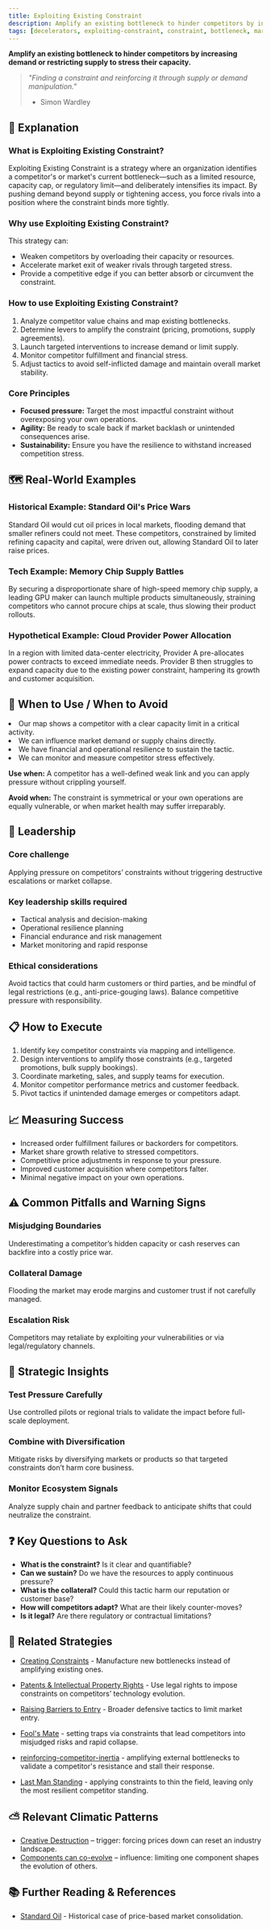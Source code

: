 ```yaml
---
title: Exploiting Existing Constraint
description: Amplify an existing bottleneck to hinder competitors by increasing demand or restricting supply to stress their capacity.
tags: [decelerators, exploiting-constraint, constraint, bottleneck, market-manipulation]
---
```


**Amplify an existing bottleneck to hinder competitors by increasing demand or restricting supply to stress their capacity.**

> *"Finding a constraint and reinforcing it through supply or demand manipulation."*
>
> - Simon Wardley

## 🤔 **Explanation**

### What is Exploiting Existing Constraint?

Exploiting Existing Constraint is a strategy where an organization identifies a competitor's or market's current bottleneck—such as a limited resource, capacity cap, or regulatory limit—and deliberately intensifies its impact. By pushing demand beyond supply or tightening access, you force rivals into a position where the constraint binds more tightly.

### Why use Exploiting Existing Constraint?

This strategy can:

- Weaken competitors by overloading their capacity or resources.
- Accelerate market exit of weaker rivals through targeted stress.
- Provide a competitive edge if you can better absorb or circumvent the constraint.

### How to use Exploiting Existing Constraint?

1. Analyze competitor value chains and map existing bottlenecks.
2. Determine levers to amplify the constraint (pricing, promotions, supply agreements).
3. Launch targeted interventions to increase demand or limit supply.
4. Monitor competitor fulfillment and financial stress.
5. Adjust tactics to avoid self-inflicted damage and maintain overall market stability.

### Core Principles

- **Focused pressure:** Target the most impactful constraint without overexposing your own operations.
- **Agility:** Be ready to scale back if market backlash or unintended consequences arise.
- **Sustainability:** Ensure you have the resilience to withstand increased competition stress.

## 🗺️ **Real-World Examples**

### Historical Example: Standard Oil's Price Wars

Standard Oil would cut oil prices in local markets, flooding demand that smaller refiners could not meet. These competitors, constrained by limited refining capacity and capital, were driven out, allowing Standard Oil to later raise prices.

### Tech Example: Memory Chip Supply Battles

By securing a disproportionate share of high-speed memory chip supply, a leading GPU maker can launch multiple products simultaneously, straining competitors who cannot procure chips at scale, thus slowing their product rollouts.

### Hypothetical Example: Cloud Provider Power Allocation

In a region with limited data-center electricity, Provider A pre-allocates power contracts to exceed immediate needs. Provider B then struggles to expand capacity due to the existing power constraint, hampering its growth and customer acquisition.

## 🚦 **When to Use / When to Avoid**

<Assessment strategyName="Exploiting Existing Constraint">
  <MapSignals>
    <li>Our map shows a competitor with a clear capacity limit in a critical activity.</li>
    <li>We can influence market demand or supply chains directly.</li>
  </MapSignals>
  <Readiness>
    <li>We have financial and operational resilience to sustain the tactic.</li>
    <li>We can monitor and measure competitor stress effectively.</li>
  </Readiness>
</Assessment>

**Use when:** A competitor has a well-defined weak link and you can apply pressure without crippling yourself.

**Avoid when:** The constraint is symmetrical or your own operations are equally vulnerable, or when market health may suffer irreparably.

## 🎯 **Leadership**

### Core challenge

Applying pressure on competitors’ constraints without triggering destructive escalations or market collapse.

### Key leadership skills required

- Tactical analysis and decision-making
- Operational resilience planning
- Financial endurance and risk management
- Market monitoring and rapid response

### Ethical considerations

Avoid tactics that could harm customers or third parties, and be mindful of legal restrictions (e.g., anti-price-gouging laws). Balance competitive pressure with responsibility.

## 📋 **How to Execute**

1. Identify key competitor constraints via mapping and intelligence.
2. Design interventions to amplify those constraints (e.g., targeted promotions, bulk supply bookings).
3. Coordinate marketing, sales, and supply teams for execution.
4. Monitor competitor performance metrics and customer feedback.
5. Pivot tactics if unintended damage emerges or competitors adapt.

## 📈 **Measuring Success**

- Increased order fulfillment failures or backorders for competitors.
- Market share growth relative to stressed competitors.
- Competitive price adjustments in response to your pressure.
- Improved customer acquisition where competitors falter.
- Minimal negative impact on your own operations.

## ⚠️ **Common Pitfalls and Warning Signs**

### Misjudging Boundaries

Underestimating a competitor’s hidden capacity or cash reserves can backfire into a costly price war.

### Collateral Damage

Flooding the market may erode margins and customer trust if not carefully managed.

### Escalation Risk

Competitors may retaliate by exploiting *your* vulnerabilities or via legal/regulatory channels.

## 🧠 **Strategic Insights**

### Test Pressure Carefully

Use controlled pilots or regional trials to validate the impact before full-scale deployment.

### Combine with Diversification

Mitigate risks by diversifying markets or products so that targeted constraints don’t harm core business.

### Monitor Ecosystem Signals

Analyze supply chain and partner feedback to anticipate shifts that could neutralize the constraint.

## ❓ **Key Questions to Ask**

- **What is the constraint?** Is it clear and quantifiable?
- **Can we sustain?** Do we have the resources to apply continuous pressure?
- **What is the collateral?** Could this tactic harm our reputation or customer base?
- **How will competitors adapt?** What are their likely counter-moves?
- **Is it legal?** Are there regulatory or contractual limitations?

## 🔀 **Related Strategies**

- [Creating Constraints](/strategies/decelerators/creating-constraints) - Manufacture new bottlenecks instead of amplifying existing ones.
- [Patents & Intellectual Property Rights](/strategies/decelerators/ipr) - Use legal rights to impose constraints on competitors’ technology evolution.
- [Raising Barriers to Entry](/strategies/defensive/raising-barriers-to-entry) - Broader defensive tactics to limit market entry.

- [Fool's Mate](/strategies/attacking/fools-mate) - setting traps via constraints that lead competitors into misjudged risks and rapid collapse.
- [reinforcing-competitor-inertia](/strategies/competitor/reinforcing-competitor-inertia) - amplifying external bottlenecks to validate a competitor's resistance and stall their response.
- [Last Man Standing](/strategies/markets/last-man-standing) - applying constraints to thin the field, leaving only the most resilient competitor standing.
## ⛅ **Relevant Climatic Patterns**

- [Creative Destruction](/climatic-patterns/creative-destruction) – trigger: forcing prices down can reset an industry landscape.
- [Components can co-evolve](/climatic-patterns/components-can-co-evolve) – influence: limiting one component shapes the evolution of others.

## 📚 **Further Reading & References**

- [Standard Oil](https://en.wikipedia.org/wiki/Standard_Oil) - Historical case of price-based market consolidation.
